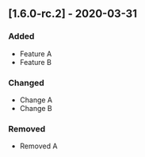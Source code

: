 ## [1.6.0-rc.2] - 2020-03-31
### Added
- Feature A
- Feature B

### Changed
- Change A
- Change B

### Removed
- Removed A